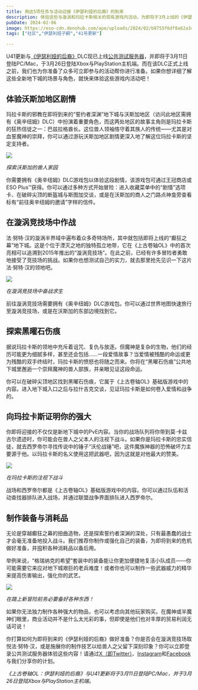 ```yaml
---
title: 用这5项任务与活动迎接《伊瑟利娅的后裔》的到来
description: 体验这些与漩涡和玛拉卡斯相关的现有游戏内活动，为即将于3月上线的《伊瑟利娅的后裔》DLC做好准备！
pubDate: 2024-02-06
image: https://eso-cdn.denohub.com/ape/uploads/2024/02/b8755f6df8a62a343c474cb7c3f13fb2247511.jpg
tags: ["社区","伊瑟利娅子嗣","41号更新"]

---
```


U41更新与[《伊瑟利娅的后裔》](https://www.elderscrollsonline.com/cn/scionsofithelia)DLC现已上线[公共测试服务器](/news/post/65487)，并即将于3月11日登陆PC/Mac，于3月26日登陆Xbox与PlayStation主机端。而在该DLC正式上线之前，我们也为你准备了众多可立即参与的活动帮你进行准备。如果你想详细了解这些全新地下城的场景与角色，就快来体验这些游戏内活动吧！

## 体验沃斯加地区剧情

玛拉卡斯的邪教在即将到来的“誓约者深渊”地下城与沃斯加地区（访问此地区需拥有《奥辛纽姆》DLC）中扮演着重要角色，而这两处地区的故事主角则是玛拉卡斯的狂热信徒之一：巴兹拉格酋长。这位兽人领袖恪守着其族人的传统——尤其是对血誓魔神的崇拜，你可以通过游玩沃斯加地区剧情更深入地了解这位玛拉卡斯的坚定支持者。

![](https://eso-cdn.denohub.com/ape/uploads/2024/02/2ea86511b5c3737f70b7dbe1903144e7.jpg)

<p class="text-gray-500 text-sm text-center"><i>探索沃斯加的兽人家园</i></p>

你需要拥有《奥辛纽姆》DLC游戏包以体验这段剧情，该游戏包可通过王冠商店或ESO
Plus™获得。你可以通过多种方式开始冒险：进入收藏菜单中的“剧情”选项卡、在破碎尖顶的断盔城与斯图加交谈，或是在沃斯加的商人之门路点神龛旁查看标有“前往奥辛纽姆的邀请”字样的信件。

## 在漩涡竞技场中作战

法·努特·汉的漩涡半界域中遍布着众多奇特场所，其中就包括即将上线的“癫狂之幕”地下城。这是个位于湮灭之地的独特孤立地带，它在《上古卷轴OL》中的首次亮相可以追溯到2015年推出的“漩涡竞技场”。在此之前，已经有许多冒险者勇敢地接受了竞技场的挑战。如果你也想测试自己的实力，就去那里抢先见识一下这片法·努特·汉的领地吧。

![](https://eso-cdn.denohub.com/ape/uploads/2024/02/75ff9458dee2cc82ae572a47be507ca7.jpg)

<p class="text-gray-500 text-sm text-center"><i>在漩涡竞技场中奋战求生</i></p>

前往漩涡竞技场需要拥有《奥辛纽姆》DLC游戏包。你可以通过世界地图快速旅行至漩涡竞技场，或是在沃斯加的东部边境找到它。

## 探索黑曜石伤痕

据说玛拉卡斯的领地中充斥着诅咒、复仇与放逐。但魔神是复杂的生物，他们的经历可能更为细腻多样，甚至还会包括……一段爱情故事？当爱情被残酷的命运或更为残酷的双手终结时，玛拉卡斯的愤怒也将随之而来。你将在“黑曜石伤痕”公共地下城里邂逅一个崇拜魔神的兽人部族，并亲眼见证这段命运。

你可以在破碎尖顶地区找到黑曜石伤痕，它属于《上古卷轴OL》基础版游戏中的内容。进入地下城入口之后与拉什吉克交谈，见证玛拉卡斯是如何卷入爱情和战争的。

## 向玛拉卡斯证明你的强大

你即将迎接的不仅仅是新地下城中的PvE内容。当你的战场队列将你带到莫·卡兹古尔遗迹时，你可能会在兽人之父本人的注视下战斗。如果你是玛拉卡斯的忠实信徒，就去西罗帝尔寻找传说中的锤子“沃伦战锤”吧，这件魔族神器的恐怖破坏力主要源于他。以玛拉卡斯的名义使用这把武器吧，因为这就是对他最大的赞美。

![](https://eso-cdn.denohub.com/ape/uploads/2024/02/97435a7b9d0ff91338bb647d3cb1c75d.jpg)

<p class="text-gray-500 text-sm text-center"><i>在玛拉卡斯的注视下战斗</i></p>

战场和西罗帝尔都是《上古卷轴OL》基础版游戏中的内容。你可以通过队伍和活动查找器排队进入战场，并通过联盟战争界面排队进入西罗帝尔。

## 制作装备与消耗品

无论是穿越癫狂之幕的扭曲造物，还是探索誓约者深渊的深处，只有最愚蠢的战士才会毫无准备地投入战斗。我们推荐你制作或强化自己的装备，为即将到来的危机做好准备，并囤积各种消耗品以备后用。

举例来说，“格瑞纳克的希望”套装中的装备能让你更加便捷地复活小队成员——你可能需要它来应对地下城艰巨的老兵难度！或者你也可以制作一些武器威力的精华来提高伤害输出，强化你的武艺。

![](https://eso-cdn.denohub.com/ape/uploads/2024/02/f217a0a75d151bb6f4e68393363e766a.jpg)

<p class="text-gray-500 text-sm text-center"><i>在踏上新冒险前务必要备好各种东西！</i></p>

如果你无法独力制作各种强大的物品，也可以考虑向其他玩家购买。在魔神或半魔神们眼里，商业活动并不是什么太光彩的事，但即使是他们也对丰厚的贸易利润无话可说！

你打算如何为即将到来的《伊瑟利娅的后裔》做好准备？你是否会在漩涡竞技场取悦法·努特·汉，或是施展你的制作技艺以给兽人之父留下深刻印象？你可以立即登录公共测试服务器体验这些内容！请通过[X（即Twitter）](https://twitter.com/TESOnline)、[Instagram](https://www.instagram.com/elderscrollsonline/)和[Facebook](https://www.facebook.com/elderscrollsonline)与我们分享你的计划。 

_《上古卷轴OL：伊瑟利娅的后裔》与U41更新将于3月11日登陆PC/Mac，并于3月26日登陆Xbox与PlayStation主机端。_
